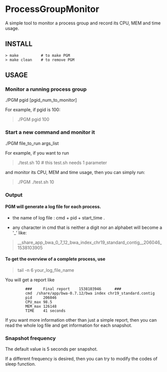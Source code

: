 # ProcessGroupMonitor

A simple tool to monitor a process group and record its CPU, MEM and time usage.

## INSTALL

    > make          # to make PGM
    > make clean    # to remove PGM

## USAGE 

### Monitor a running process group 

./PGM pgid [pgid_num_to_monitor]

For example, if pgid is 100:

> ./PGM pgid 100

### Start a new command and monitor it 

./PGM file_to_run  args_list

For example, if you want to run 

> ./test.sh 10  # this test.sh needs 1 parameter 

and monitor its CPU, MEM and time usage, then you can simply run:

> ./PGM ./test.sh 10

### Output

#### PGM will generate a log file for each process. 

* the name of log file : cmd + pid + start_time .

* any character in cmd that is neither a digit nor
  an alphabet will become a '_' like:

> __share_app_bwa_0_7_12_bwa_index_chr19_standard_contig__206046_1538103905

#### To get the overview of a complete process, use 

> tail -n 6 your_log_file_name 

You will get a report like 

             ###     Final report    1538103946      ###
             cmd  /share/app/bwa-0.7.12/bwa index chr19_standard.contig
             pid     206046
             CPU_max 98.5
             MEM_max 126148
             TIME    41 seconds


If you want more information other than just a simple report, then you can read the whole log file and get information for each snapshot.

### Snapshot frequency
            
The default value is 5 seconds per snapshot.

If a different frequency is desired, then you can try to modify the codes of sleep function.
